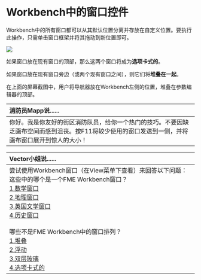 # Workbench中的窗口控件

Workbench中的所有窗口都可以从其默认位置分离并存放在自定义位置。要执行此操作，只需单击窗口框架并将其拖动到新位置即可。

[![](../../.gitbook/assets/img1.014.draggingwindow.png)](https://github.com/safesoftware/FMETraining/blob/Desktop-Basic-2018/DesktopBasic1Basics/Images/Img1.014.DraggingWindow.png)

  
如果窗口放在现有窗口的顶部，那么这两个窗口将成为**选项卡式的**。

如果窗口放在现有窗口旁边（或两个现有窗口之间），则它们将**堆叠在一起**。

在上面的屏幕截图中，用户将导航器放在Workbench左侧的位置，堆叠在参数编辑器的顶部。

|  消防员Mapp说...... |
| :--- |
|  你好。我是你友好的街区消防队员，给你一个热门的技巧。不要因缺乏画布空间而感到沮丧。按F11将较少使用的窗口发送到一侧，并将画布窗口展开到惊人的大小！ |

|  Vector小姐说...... |
| :--- |
|  尝试使用Workbench窗口（在View菜单下查看）来回答以下问题：  这些中的哪个是一个FME Workbench窗口？<br>[1.数学窗口](http://52.73.3.37/fmedatastreaming/Manual/QAResponse2017.fmw?chapter=1&question=5&answer=1&DestDataset_TEXTLINE=C%3A%5CFMEOutput%5CQAResponse.html)<br>[2.地理窗口](http://52.73.3.37/fmedatastreaming/Manual/QAResponse2017.fmw?chapter=1&question=5&answer=2&DestDataset_TEXTLINE=C%3A%5CFMEOutput%5CQAResponse.html)<br>[3.英国文学窗口](http://52.73.3.37/fmedatastreaming/Manual/QAResponse2017.fmw?chapter=1&question=5&answer=3&DestDataset_TEXTLINE=C%3A%5CFMEOutput%5CQAResponse.html)<br>[4.历史窗口](http://52.73.3.37/fmedatastreaming/Manual/QAResponse2017.fmw?chapter=1&question=5&answer=4&DestDataset_TEXTLINE=C%3A%5CFMEOutput%5CQAResponse.html)<br><br>哪些不是FME Workbench中的窗口排列？<br>[1.堆叠](http://52.73.3.37/fmedatastreaming/Manual/QAResponse2017.fmw?chapter=1&question=6&answer=1&DestDataset_TEXTLINE=C%3A%5CFMEOutput%5CQAResponse.html)<br>[2.浮动](http://52.73.3.37/fmedatastreaming/Manual/QAResponse2017.fmw?chapter=1&question=6&answer=2&DestDataset_TEXTLINE=C%3A%5CFMEOutput%5CQAResponse.html)<br>[3.双层玻璃](http://52.73.3.37/fmedatastreaming/Manual/QAResponse2017.fmw?chapter=1&question=6&answer=3&DestDataset_TEXTLINE=C%3A%5CFMEOutput%5CQAResponse.html)<br>[4.选项卡式的](http://52.73.3.37/fmedatastreaming/Manual/QAResponse2017.fmw?chapter=1&question=6&answer=4&DestDataset_TEXTLINE=C%3A%5CFMEOutput%5CQAResponse.html) |

